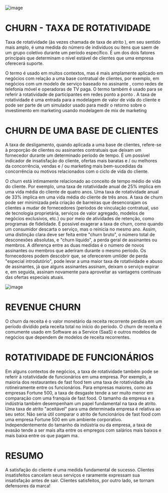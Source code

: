 ![image](https://user-images.githubusercontent.com/72530507/131257094-d9d5d7af-d46e-4de8-b05f-3755745714f0.png)







# CHURN - TAXA DE ROTATIVIDADE

Taxa de rotatividade (às vezes chamada de taxa de atrito ), em seu sentido mais amplo, é uma medida do número de indivíduos ou itens que saem de um grupo coletivo durante um período específico. É um dos dois fatores principais que determinam o nível estável de clientes que uma empresa oferecerá suporte.

O termo é usado em muitos contextos, mas é mais amplamente aplicado em negócios com relação a uma base contratual de clientes, por exemplo, em negócios com um modelo de serviço baseado no assinante , como redes de telefonia móvel e operadoras de TV paga. O termo também é usado para se referir à rotatividade de participantes em redes ponto a ponto . A taxa de rotatividade é uma entrada para a modelagem de valor de vida do cliente e pode ser parte de um simulador usado para medir o retorno sobre o investimento em marketing usando modelagem de mix de marketing

# CHURN DE UMA BASE DE CLIENTES

A taxa de desligamento, quando aplicada a uma base de clientes, refere-se à proporção de clientes ou assinantes contratuais que deixam um fornecedor durante um determinado período de tempo. É um possível indicador de insatisfação do cliente, ofertas mais baratas e / ou melhores da concorrência, vendas e / ou marketing mais bem-sucedidas da concorrência ou motivos relacionados com o ciclo de vida do cliente.

O churn está intimamente relacionado ao conceito de tempo médio de vida do cliente. Por exemplo, uma taxa de rotatividade anual de 25% implica em uma vida média do cliente de quatro anos. Uma taxa de rotatividade anual de 33% implica em uma vida média do cliente de três anos. A taxa de churn pode ser minimizada pela criação de barreiras que desencorajam os clientes a mudar de fornecedores (períodos de vinculação contratual, uso de tecnologia proprietária, serviços de valor agregado, modelos de negócios exclusivos, etc.) ou por meio de atividades de retenção, como programas de fidelidade. É possível exagerar a taxa de churn, como quando um consumidor descarta o serviço, mas o reinicia no mesmo ano. Assim, uma distinção clara deve ser feita entre "churn bruto", o número total de desconexões absolutas, e "churn líquido", a perda geral de assinantes ou membros. A diferença entre as duas medidas é o número de novos assinantes ou membros que aderiram durante o mesmo período. Os fornecedores podem descobrir que, se oferecerem umlíder de perda "especial introdutório", pode levar a uma maior taxa de rotatividade e abuso de assinantes, já que alguns assinantes assinam, deixam o serviço expirar e, em seguida, assinam novamente para aproveitar as vantagens contínuas das ofertas especiais atuais.


![image](https://user-images.githubusercontent.com/72530507/131257274-9b1b6298-ca3c-47a5-b8e5-4052a02068e3.png)


# REVENUE CHURN

O churn da receita é o valor monetário da receita recorrente perdida em um período dividido pela receita total no início do período. O churn de receita é comumente usado em Software as a Service (SaaS) e outros modelos de negócios que dependem de modelos de receita recorrentes.

# ROTATIVIDADE DE FUNCIONÁRIOS

Em alguns contextos de negócios, a taxa de rotatividade também pode se referir à rotatividade de funcionários em uma empresa. Por exemplo, a maioria dos restaurantes de fast food tem uma taxa de rotatividade alta rotineiramente entre os funcionários. Para empresas maiores, como as empresas Fortune 500, a taxa de desgaste tende a ser muito menor em comparação com uma franquia de fast food. O tamanho da empresa e a indústria também desempenham um papel fundamental na taxa de atrito. Uma taxa de atrito "aceitável" para uma determinada empresa é relativa ao seu setor. Não seria útil comparar o atrito de funcionários de fast food com uma empresa Fortune 500 em um ambiente corporativo. Independentemente do tamanho da indústria ou da empresa, a taxa de evasão tende a ser mais alta entre os empregos com salários mais baixos e mais baixa entre os que pagam ma.

# RESUMO

A satisfação do cliente é uma medida fundamental de sucesso. Clientes 
insatisfeitos cancelam seus serviços e raramente expressam sua insatisfação antes 
de sair. Clientes satisfeitos, por outro lado, se tornam defensores da marca!
